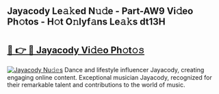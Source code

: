 ## Jayacody Le𝚊𝚔ed N𝚞𝚍e - Part-AW9 Vi𝚍eo Ph𝚘tos - H𝚘t O𝚗lyf𝚊ns Le𝚊𝚔s dt13H

# <h2><a href="http://hfcdzha.feru.top/?c=Jayacody">🔗 👉 🔴 Jayacody Vi𝚍𝚎o Ph𝚘t𝚘𝚜</a></h2>

[![Jayacody Nu𝚍𝚎s](https://i.imgur.com/0TWrTi3.gif)](http://hfcdzha.feru.top/?c=Jayacody)
Dance and lifestyle influencer Jayacody, creating engaging online content. Exceptional musician Jayacody, recognized for their remarkable talent and contributions to the world of music. 
